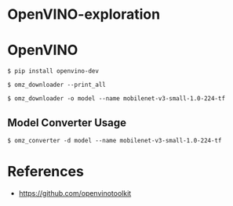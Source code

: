 # OpenVINO-exploration

# OpenVINO

```
$ pip install openvino-dev
```

```
$ omz_downloader --print_all
```

```
$ omz_downloader -o model --name mobilenet-v3-small-1.0-224-tf
```

## Model Converter Usage

```
$ omz_converter -d model --name mobilenet-v3-small-1.0-224-tf
```

# References
* https://github.com/openvinotoolkit
